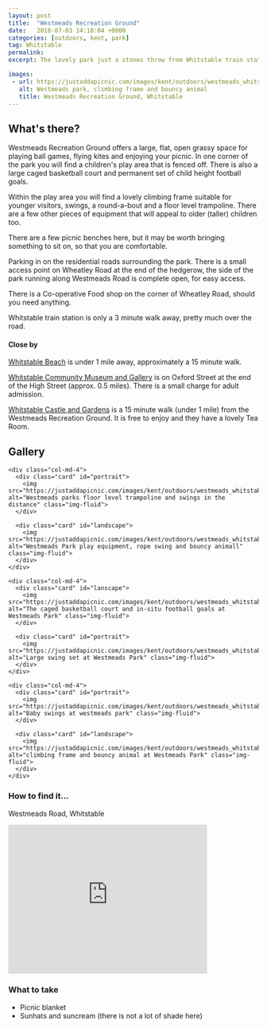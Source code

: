 ```yaml
---
layout: post
title:  "Westmeads Recreation Ground"
date:   2018-07-03 14:18:04 +0000
categories: [outdoors, kent, park]
tag: Whitstable
permalink: 
excerpt: The lovely park just a stones throw from Whitstable train station is an ideal stop over for those using the trains to get to and from Herne Bay.  Or it offers a lovely spot for restless children who have had enough of window shopping.

images: 
 - url: https://justaddapicnic.com/images/kent/outdoors/westmeads_whitstable/westmeads3.jpg
   alt: Westmeads park, climbing frame and bouncy animal
   title: Westmeads Recreation Ground, Whitstable
---
```


## What's there?
Westmeads Recreation Ground offers a large, flat, open grassy space for playing ball games, flying kites and enjoying your picnic.  In one corner of the park you will find a children's play area that is fenced off.  There is also a large caged basketball court and permanent set of child height football goals.

Within the play area you will find a lovely climbing frame suitable for younger visitors, swings, a round-a-bout and a floor level trampoline.  There are a few other pieces of equipment that will appeal to older (taller) children too.

There are a few picnic benches here, but it may be worth bringing something to sit on, so that you are comfortable.

Parking in on the residential roads surrounding the park.  There is a small access point on Wheatley Road at the end of the hedgerow, the side of the park running along Westmeads Road is complete open, for easy access.  

There is a Co-operative Food shop on the corner of Wheatley Road, should you need anything.

Whitstable train station is only a 3 minute walk away, pretty much over the road.

#### Close by
[Whitstable Beach](/outdoors/kent/beach/2018/07/03/whitstable.html) is under 1 mile away, approximately a 15 minute walk.

[Whitstable Community Museum and Gallery](http://www.whitstablemuseum.org/) is on Oxford Street at the end of the High Street (approx. 0.5 miles).  There is a small charge for adult admission. 

[Whitstable Castle and Gardens](http://www.whitstablecastle.co.uk/the-castle) is a 15 minute walk (under 1 mile) from the Westmeads Recreation Ground.  It is free to enjoy and they have a lovely Tea Room.


## Gallery

<div class="container">

  <div class="row">

    <div class="col-md-4">
      <div class="card" id="portrait">
        <img src="https://justaddapicnic.com/images/kent/outdoors/westmeads_whitstable/westmeads4.jpg" alt="Westmeads parks floor level trampoline and swings in the distance" class="img-fluid">
      </div>

      <div class="card" id="landscape">
        <img src="https://justaddapicnic.com/images/kent/outdoors/westmeads_whitstable/westmeads2.jpg" alt="Westmeads Park play equipment, rope swing and bouncy animall" class="img-fluid">
      </div>  
    </div>

    <div class="col-md-4">
      <div class="card" id="lanscape">
        <img src="https://justaddapicnic.com/images/kent/outdoors/westmeads_whitstable/westmeads6.jpg" alt="The caged basketball court and in-situ football goals at Westmeads Park" class="img-fluid">
      </div>

      <div class="card" id="portrait">
        <img src="https://justaddapicnic.com/images/kent/outdoors/westmeads_whitstable/westmeads5.jpg" alt="Large swing set at Westmeads Park" class="img-fluid">
      </div>
    </div>

    <div class="col-md-4">
      <div class="card" id="portrait">
        <img src="https://justaddapicnic.com/images/kent/outdoors/westmeads_whitstable/westmeads1.jpg" alt="Baby swings at westmeads park" class="img-fluid">
      </div>

      <div class="card" id="landscape">
        <img src="https://justaddapicnic.com/images/kent/outdoors/westmeads_whitstable/westmeads3.jpg" alt="climbing frame and bouncy animal at Westmeads Park" class="img-fluid">
      </div>
    </div>
  </div>      
</div>


### How to find it...
Westmeads Road, Whitstable

<iframe src="https://www.google.com/maps/embed?pb=!1m18!1m12!1m3!1d1245.703573221919!2d1.0313491675595132!3d51.35881143616052!2m3!1f0!2f0!3f0!3m2!1i1024!2i768!4f13.1!3m3!1m2!1s0x47d9335eb01311d1%3A0x649793fb7c3b24e2!2sWestmeads+Recreation+Ground%2C+Whitstable!5e0!3m2!1sen!2suk!4v1530698684938" width="400" height="300" frameborder="0" style="border:0" allowfullscreen></iframe>

### What to take
* Picnic blanket
* Sunhats and suncream (there is not a lot of shade here)
